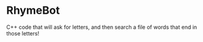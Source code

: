 # RhymeBot

C++ code that will ask for letters, and then search a file of words that end in those letters!
